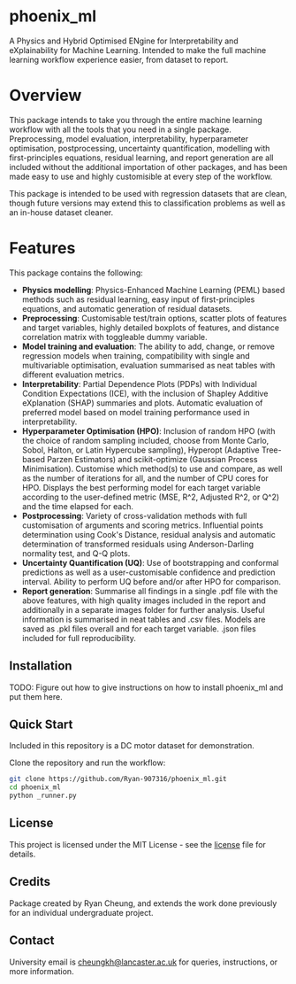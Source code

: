 # phoenix_ml
A Physics and Hybrid Optimised ENgine for Interpretability and eXplainability for Machine Learning. Intended to make the full machine learning workflow experience easier, from dataset to report.

# Overview

This package intends to take you through the entire machine learning workflow with all the tools that you need in a single package. Preprocessing, model evaluation, interpretability, hyperparameter optimisation, postprocessing, uncertainty quantification, modelling with first-principles equations, residual learning, and report generation are all included without the additional importation of other packages, and has been made easy to use and highly customisible at every step of the workflow.

This package is intended to be used with regression datasets that are clean, though future versions may extend this to classification problems as well as an in-house dataset cleaner.

# Features

This package contains the following:
- **Physics modelling**: Physics-Enhanced Machine Learning (PEML) based methods such as residual learning, easy input of first-principles equations, and automatic generation of residual datasets.
- **Preprocessing**: Customisable test/train options, scatter plots of features and target variables, highly detailed boxplots of features, and distance correlation matrix with toggleable dummy variable.
- **Model training and evaluation**: The ability to add, change, or remove regression models when training, compatibility with single and multivariable optimisation, evaluation summarised as neat tables with different evaluation metrics.
- **Interpretability**: Partial Dependence Plots (PDPs) with Individual Condition Expectations (ICE), with the inclusion of Shapley Additive eXplanation (SHAP) summaries and plots. Automatic evaluation of preferred model based on model training performance used in interpretability.
- **Hyperparameter Optimisation (HPO)**: Inclusion of random HPO (with the choice of random sampling included, choose from Monte Carlo, Sobol, Halton, or Latin Hypercube sampling), Hyperopt (Adaptive Tree-based Parzen Estimators) and scikit-optimize (Gaussian Process Minimisation). Customise which method(s) to use and compare, as well as the number of iterations for all, and the number of CPU cores for HPO. Displays the best performing model for each target variable according to the user-defined metric (MSE, R^2, Adjusted R^2, or Q^2) and the time elapsed for each.
- **Postprocessing**: Variety of cross-validation methods with full customisation of arguments and scoring metrics. Influential points determination using Cook's Distance, residual analysis and automatic determination of transformed residuals using Anderson-Darling normality test, and Q-Q plots.
- **Uncertainty Quantification (UQ)**: Use of bootstrapping and conformal predictions as well as a user-customisable confidence and prediction interval. Ability to perform UQ before and/or after HPO for comparison.
- **Report generation**: Summarise all findings in a single .pdf file with the above features, with high quality images included in the report and additionally in a separate images folder for further analysis. Useful information is summarised in neat tables and .csv files. Models are saved as .pkl files overall and for each target variable. .json files included for full reproducibility.

## Installation

TODO: Figure out how to give instructions on how to install phoenix_ml and put them here.

## Quick Start

Included in this repository is a DC motor dataset for demonstration.

Clone the repository and run the workflow:

```bash
git clone https://github.com/Ryan-907316/phoenix_ml.git
cd phoenix_ml
python _runner.py
```

## License

This project is licensed under the MIT License - see the [license](https://github.com/Ryan-907316/phoenix_ml/blob/main/LICENSE) file for details.

## Credits

Package created by Ryan Cheung, and extends the work done previously for an individual undergraduate project.

## Contact

University email is cheungkh@lancaster.ac.uk for queries, instructions, or more information.

